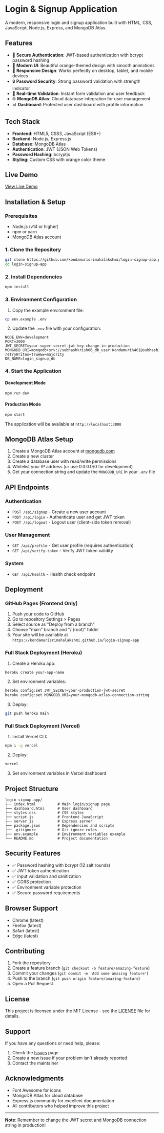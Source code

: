 # Login & Signup Application

A modern, responsive login and signup application built with HTML, CSS, JavaScript, Node.js, Express, and MongoDB Atlas.

## Features

- 🔐 **Secure Authentication**: JWT-based authentication with bcrypt password hashing
- 🎨 **Modern UI**: Beautiful orange-themed design with smooth animations
- 📱 **Responsive Design**: Works perfectly on desktop, tablet, and mobile devices
- 🔒 **Password Security**: Strong password validation with strength indicator
- 🚀 **Real-time Validation**: Instant form validation and user feedback
- 🌐 **MongoDB Atlas**: Cloud database integration for user management
- 📊 **Dashboard**: Protected user dashboard with profile information

## Tech Stack

- **Frontend**: HTML5, CSS3, JavaScript (ES6+)
- **Backend**: Node.js, Express.js
- **Database**: MongoDB Atlas
- **Authentication**: JWT (JSON Web Tokens)
- **Password Hashing**: bcryptjs
- **Styling**: Custom CSS with orange color theme

## Live Demo

[View Live Demo](https://kondamurisrimahalakshmi.github.io/login-signup-app)

## Installation & Setup

### Prerequisites

- Node.js (v14 or higher)
- npm or yarn
- MongoDB Atlas account

### 1. Clone the Repository

```bash
git clone https://github.com/kondamurisrimahalakshmi/login-signup-app.git
cd login-signup-app
```

### 2. Install Dependencies

```bash
npm install
```

### 3. Environment Configuration

1. Copy the example environment file:
```bash
cp env.example .env
```

2. Update the `.env` file with your configuration:
```env
NODE_ENV=development
PORT=3000
JWT_SECRET=your-super-secret-jwt-key-change-in-production
MONGODB_URI=mongodb+srv://subhashkrish66_db_user:Kondamuri%401@subhash1.uvonm7n.mongodb.net/login_signup_db?retryWrites=true&w=majority
DB_NAME=login_signup_db
```

### 4. Start the Application

#### Development Mode
```bash
npm run dev
```

#### Production Mode
```bash
npm start
```

The application will be available at `http://localhost:3000`

## MongoDB Atlas Setup

1. Create a MongoDB Atlas account at [mongodb.com](https://www.mongodb.com/atlas)
2. Create a new cluster
3. Create a database user with read/write permissions
4. Whitelist your IP address (or use 0.0.0.0/0 for development)
5. Get your connection string and update the `MONGODB_URI` in your `.env` file

## API Endpoints

### Authentication
- `POST /api/signup` - Create a new user account
- `POST /api/login` - Authenticate user and get JWT token
- `POST /api/logout` - Logout user (client-side token removal)

### User Management
- `GET /api/profile` - Get user profile (requires authentication)
- `GET /api/verify-token` - Verify JWT token validity

### System
- `GET /api/health` - Health check endpoint

## Deployment

### GitHub Pages (Frontend Only)

1. Push your code to GitHub
2. Go to repository Settings > Pages
3. Select source as "Deploy from a branch"
4. Choose "main" branch and "/ (root)" folder
5. Your site will be available at `https://kondamurisrimahalakshmi.github.io/login-signup-app`

### Full Stack Deployment (Heroku)

1. Create a Heroku app:
```bash
heroku create your-app-name
```

2. Set environment variables:
```bash
heroku config:set JWT_SECRET=your-production-jwt-secret
heroku config:set MONGODB_URI=your-mongodb-atlas-connection-string
```

3. Deploy:
```bash
git push heroku main
```

### Full Stack Deployment (Vercel)

1. Install Vercel CLI:
```bash
npm i -g vercel
```

2. Deploy:
```bash
vercel
```

3. Set environment variables in Vercel dashboard

## Project Structure

```
login-signup-app/
├── index.html          # Main login/signup page
├── dashboard.html      # User dashboard
├── styles.css          # CSS styles
├── script.js           # Frontend JavaScript
├── server.js           # Express server
├── package.json        # Dependencies and scripts
├── .gitignore          # Git ignore rules
├── env.example         # Environment variables example
└── README.md           # Project documentation
```

## Security Features

- ✅ Password hashing with bcrypt (12 salt rounds)
- ✅ JWT token authentication
- ✅ Input validation and sanitization
- ✅ CORS protection
- ✅ Environment variable protection
- ✅ Secure password requirements

## Browser Support

- Chrome (latest)
- Firefox (latest)
- Safari (latest)
- Edge (latest)

## Contributing

1. Fork the repository
2. Create a feature branch (`git checkout -b feature/amazing-feature`)
3. Commit your changes (`git commit -m 'Add some amazing feature'`)
4. Push to the branch (`git push origin feature/amazing-feature`)
5. Open a Pull Request

## License

This project is licensed under the MIT License - see the [LICENSE](LICENSE) file for details.

## Support

If you have any questions or need help, please:

1. Check the [Issues](https://github.com/kondamurisrimahalakshmi/login-signup-app/issues) page
2. Create a new issue if your problem isn't already reported
3. Contact the maintainer

## Acknowledgments

- Font Awesome for icons
- MongoDB Atlas for cloud database
- Express.js community for excellent documentation
- All contributors who helped improve this project

---

**Note**: Remember to change the JWT secret and MongoDB connection string in production!
